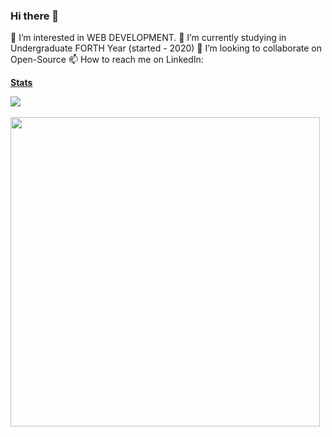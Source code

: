 ### Hi there 👋

<!--
**baipachakri/baipachakri** is a ✨ _special_ ✨ repository because its `README.md` (this file) appears on your GitHub profile.

Here are some ideas to get you started:-->
👀 I’m interested in WEB DEVELOPMENT.
🌱 I’m currently studying in Undergraduate FORTH Year (started - 2020)
💞️ I’m looking to collaborate on  Open-Source
📫 How to reach me on LinkedIn: <a href="https://www.linkedin.com/in/chakri-baipa-950645242/" Profile />


**Stats** 

<a href="https://github.com/baipachakri/github-readme-stats" style = "margin = 3px; display = grid">
  <img align="center" src="https://github-readme-stats.vercel.app/api?username=baipachakri&show_icons=true&theme=highcontrast" />
</a>
<br />
<br />
<a href="https://github.com/baipachakri/github-readme-stats">
  <img align="center" src="https://github-readme-stats.vercel.app/api/top-langs/?username=baipachakri&layout=compact&theme=synthwave" width = "495px" max-widht = "720px" height = "auto"/>
</a>
